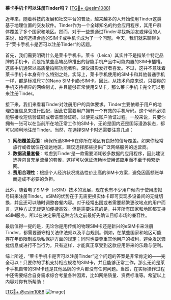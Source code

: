 **莱卡手机卡可以注册Tinder吗？** [[TG💪+ @esim1088](https://t.me/s/esim1088)]

近年来，随着科技的发展和社交平台的普及，越来越多的人开始使用Tinder这类基于地理位置的交友软件。Tinder作为一个全球知名的约会应用程序，其用户群体覆盖了多个国家和地区。然而，对于一些想通过Tinder寻找新朋友或伴侣的人来说，如何选择合适的SIM卡或手机卡成为了一个问题。今天，我们就来聊聊关于“莱卡手机卡是否可以注册Tinder”的话题。

首先，我们需要明确什么是莱卡手机卡。莱卡（Leica）其实并不是指某个特定品牌的手机卡，而是指某些高端品牌推出的智能手机产品中可能内置的SIM卡插槽。这些手机通常以高质量拍照功能著称，深受摄影爱好者喜爱。不过，这并不意味着莱卡手机卡本身有什么特别之处。实际上，莱卡手机使用的SIM卡和其他普通手机一样，都是标准尺寸的Nano SIM卡或eSIM卡。因此，从技术角度来说，只要你的手机支持相应的网络制式，并且能够正常使用SIM卡，那么莱卡手机卡完全可以用来注册Tinder。

接下来，我们来看看Tinder对注册用户的具体要求。Tinder主要依赖于用户的地理位置信息来进行匹配，因此它需要用户拥有一个有效的手机号码。这个号码必须能够接收短信验证码或者语音验证码，以便完成账户验证过程。一般来说，只要你拥有一张可以在当前所在地正常工作的SIM卡，无论是国内还是国际漫游状态，都可以顺利地注册Tinder。当然，在选择SIM卡时还需要注意几点：

1. **网络覆盖范围**：确保所选SIM卡在你所在地区有良好的信号覆盖。如果你经常旅行或者居住在偏远地区，建议选择那些提供广泛网络服务的运营商。
2. **数据流量套餐**：考虑到Tinder是一款需要消耗较多数据的应用程序，因此建议选择包含充足流量的套餐，这样可以保证流畅地使用该应用而不至于频繁断网。
3. **费用合理性**：根据个人经济状况挑选性价比高的SIM卡方案，避免因高额账单而造成不必要的负担。

此外，随着电子SIM卡（eSIM）技术的发展，现在也有不少用户倾向于使用虚拟号码来注册Tinder。eSIM的优势在于无需更换实体卡即可实现多设备间的无缝切换，并且还可以随时调整套餐内容。对于经常出国或者需要频繁更改地点的用户而言，这种方式无疑更加便捷高效。但是需要注意的是，并非所有国家和地区都支持eSIM服务，所以在决定采用这种方法之前最好先确认目标市场的兼容性。

最后值得一提的是，无论你是用传统的物理SIM卡还是新兴的eSIM卡来注册Tinder，都需要遵守相关法律法规以及平台规则。例如，在某些国家和地区可能存在年龄限制或隐私保护方面的规定；同时也要尊重其他用户的权利，避免发送骚扰信息或进行不当行为。只有这样，才能真正享受到这款应用带来的乐趣与便利。

综上所述，“莱卡手机卡是否可以注册Tinder”这个问题的答案是非常肯定的——完全可以！只要你的手机支持相应规格的SIM卡，并且能够正常工作，那么无论是莱卡手机自带的SIM卡还是其他品牌的卡片都没有任何问题。当然，在实际操作过程中还需要结合自身需求综合考量各种因素，比如网络质量、资费标准等。希望以上内容对你有所帮助！

[[TG💪+ @esim1088](https://t.me/s/esim1088) ![Image](https://i.postimg.cc/4NQfJmqS/Snipaste-2025-05-13-00-14-12.png)]
